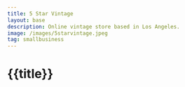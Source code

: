 ```yaml
---
title: 5 Star Vintage
layout: base
description: Online vintage store based in Los Angeles.
image: /images/5starvintage.jpeg
tag: smallbusiness
---
```


# {{title}}